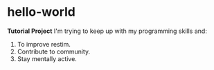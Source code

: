 # hello-world
**Tutorial Project**
I'm trying to keep up with my programming skills and:
1. To improve restim.
2. Contribute to community.
3. Stay mentally active.

